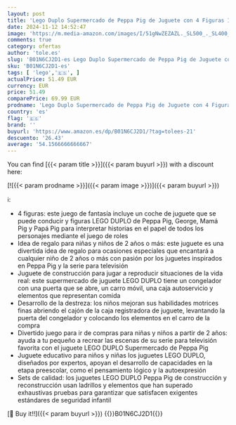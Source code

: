 ```yaml
---
layout: post
title: 'Lego Duplo Supermercado de Peppa Pig de Juguete con 4 Figuras Inc. George  Juego de Construcción Educativo y Creativo  Regalo para Niñas y Niños de 2 Años o Más  Desarrollo de la Motricidad 10434'
date: 2024-11-12 14:52:47
image: 'https://m.media-amazon.com/images/I/51gNwZEZAZL._SL500_._SL400_.jpg'
comments: true
category: ofertas
author: 'tole.es'
slug: 'B01N6CJ2D1-es Lego Duplo Supermercado de Peppa Pig de Juguete con 4...'
sku: 'B01N6CJ2D1-es'
tags: [ 'lego','🇪🇸', ]
actualPrice: 51.49 EUR
currency: EUR
price: 51.49
comparePrice: 69.99 EUR
prodname: 'Lego Duplo Supermercado de Peppa Pig de Juguete con 4 Figuras Inc. George  Juego de Construcción Educativo y Creativo  Regalo para Niñas y Niños de 2 Años o Más  Desarrollo de la Motricidad 10434'
country: 'es'
flag: '🇪🇸'
brand: ''
buyurl: 'https://www.amazon.es/dp/B01N6CJ2D1/?tag=tolees-21'
descuento: '26.43'
average: '54.1566666666667'
---
```


You can find [{{< param title >}}]({{< param buyurl >}}) with a discount here:

[![{{< param prodname >}}]({{< param image >}})]({{< param buyurl >}})

ℹ️:

- 4 figuras: este juego de fantasía incluye un coche de juguete que se puede conducir y figuras LEGO DUPLO de Peppa Pig, George, Mamá Pig y Papá Pig para interpretar historias en el papel de todos los personajes mediante el juego de roles
- Idea de regalo para niñas y niños de 2 años o más: este juguete es una divertida idea de regalo para ocasiones especiales que encantará a cualquier niño de 2 años o más con pasión por los juguetes inspirados en Peppa Pig y la serie para televisión
- Juguete de construcción para jugar a reproducir situaciones de la vida real: este supermercado de juguete LEGO DUPLO tiene un congelador con una puerta que se abre, un carro móvil, una caja autoservicio y elementos que representan comida
- Desarrollo de la destreza: los niños mejoran sus habilidades motrices finas abriendo el cajón de la caja registradora de juguete, levantando la puerta del congelador y colocando los elementos en el carro de la compra
- Divertido juego para ir de compras para niñas y niños a partir de 2 años: ayuda a tu pequeño a recrear las escenas de su serie para televisión favorita con el juguete LEGO DUPLO Supermercado de Peppa Pig
- Juguete educativo para niños y niñas los juguetes LEGO DUPLO, diseñados por expertos, apoyan el desarrollo de capacidades en la etapa preescolar, como el pensamiento lógico y la autoexpresión
- Sets de calidad: los juguetes LEGO DUPLO Peppa Pig de construcción y reconstrucción usan ladrillos y elementos que han superado exhaustivas pruebas para garantizar que satisfacen exigentes estándares de seguridad infantil

[🛒 Buy it!!]({{< param buyurl >}})
{{<world>}}B01N6CJ2D1{{</world>}}

